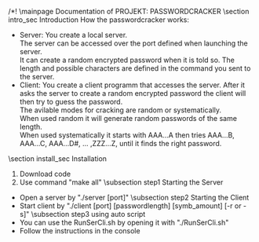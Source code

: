 /*! \mainpage Documentation of PROJEKT: PASSWORDCRACKER
 \section intro_sec Introduction
  How the passwordcracker works:  
  * Server: You create a local server.  
   The server can be accessed over the port defined when launching
   the server.  
   It can create a random encrypted password when it is told so. The length and possible characters are defined in the command you sent to the server.
  * Client: You create a client programm that accesses the server. After it asks the server to create a random encrypted password the client will then try to guess the password.  
  The avilable modes for cracking are random or systematically.  
  When used random it will generate random passwords of the same length.  
  When used systematically it starts with AAA...A then tries AAA...B, AAA...C, AAA...D#, ... ,ZZZ...Z, until it finds the right password.
  
 \section install_sec Installation
 1. Download code
 2. Use command "make all"
  \subsection step1 Starting the Server
 * Open a  server by "./server [port]"
  \subsection step2 Starting the Client
  * Start client by "./client [port] [passwordlength] [symb_amount] [-r or -s]"
  \subsection step3 using auto script
  * You can use the RunSerCli.sh by opening it with "./RunSerCli.sh"
  * Follow the instructions in the console